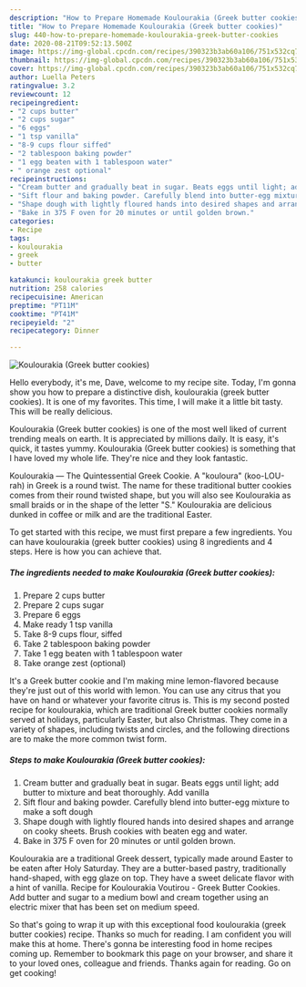 ```yaml
---
description: "How to Prepare Homemade Koulourakia (Greek butter cookies)"
title: "How to Prepare Homemade Koulourakia (Greek butter cookies)"
slug: 440-how-to-prepare-homemade-koulourakia-greek-butter-cookies
date: 2020-08-21T09:52:13.500Z
image: https://img-global.cpcdn.com/recipes/390323b3ab60a106/751x532cq70/koulourakia-greek-butter-cookies-recipe-main-photo.jpg
thumbnail: https://img-global.cpcdn.com/recipes/390323b3ab60a106/751x532cq70/koulourakia-greek-butter-cookies-recipe-main-photo.jpg
cover: https://img-global.cpcdn.com/recipes/390323b3ab60a106/751x532cq70/koulourakia-greek-butter-cookies-recipe-main-photo.jpg
author: Luella Peters
ratingvalue: 3.2
reviewcount: 12
recipeingredient:
- "2 cups butter"
- "2 cups sugar"
- "6 eggs"
- "1 tsp vanilla"
- "8-9 cups flour siffed"
- "2 tablespoon baking powder"
- "1 egg beaten with 1 tablespoon water"
- " orange zest optional"
recipeinstructions:
- "Cream butter and gradually beat in sugar. Beats eggs until light; add butter to mixture and beat thoroughly. Add vanilla"
- "Sift flour and baking powder. Carefully blend into butter-egg mixture to make a soft dough"
- "Shape dough with lightly floured hands into desired shapes and arrange on cooky sheets. Brush cookies with beaten egg and water."
- "Bake in 375 F oven for 20 minutes or until golden brown."
categories:
- Recipe
tags:
- koulourakia
- greek
- butter

katakunci: koulourakia greek butter 
nutrition: 258 calories
recipecuisine: American
preptime: "PT11M"
cooktime: "PT41M"
recipeyield: "2"
recipecategory: Dinner

---
```



![Koulourakia (Greek butter cookies)](https://img-global.cpcdn.com/recipes/390323b3ab60a106/751x532cq70/koulourakia-greek-butter-cookies-recipe-main-photo.jpg)

Hello everybody, it's me, Dave, welcome to my recipe site. Today, I'm gonna show you how to prepare a distinctive dish, koulourakia (greek butter cookies). It is one of my favorites. This time, I will make it a little bit tasty. This will be really delicious.

Koulourakia (Greek butter cookies) is one of the most well liked of current trending meals on earth. It is appreciated by millions daily. It is easy, it's quick, it tastes yummy. Koulourakia (Greek butter cookies) is something that I have loved my whole life. They're nice and they look fantastic.

Koulourakia — The Quintessential Greek Cookie. A &#34;kouloura&#34; (koo-LOU-rah) in Greek is a round twist. The name for these traditional butter cookies comes from their round twisted shape, but you will also see Koulourakia as small braids or in the shape of the letter &#34;S.&#34; Koulourakia are delicious dunked in coffee or milk and are the traditional Easter.


To get started with this recipe, we must first prepare a few ingredients. You can have koulourakia (greek butter cookies) using 8 ingredients and 4 steps. Here is how you can achieve that.

<!--inarticleads1-->

##### The ingredients needed to make Koulourakia (Greek butter cookies):

1. Prepare 2 cups butter
1. Prepare 2 cups sugar
1. Prepare 6 eggs
1. Make ready 1 tsp vanilla
1. Take 8-9 cups flour, siffed
1. Take 2 tablespoon baking powder
1. Take 1 egg beaten with 1 tablespoon water
1. Take  orange zest (optional)


It&#39;s a Greek butter cookie and I&#39;m making mine lemon-flavored because they&#39;re just out of this world with lemon. You can use any citrus that you have on hand or whatever your favorite citrus is. This is my second posted recipe for koulourakia, which are traditional Greek butter cookies normally served at holidays, particularly Easter, but also Christmas. They come in a variety of shapes, including twists and circles, and the following directions are to make the more common twist form. 

<!--inarticleads2-->

##### Steps to make Koulourakia (Greek butter cookies):

1. Cream butter and gradually beat in sugar. Beats eggs until light; add butter to mixture and beat thoroughly. Add vanilla
1. Sift flour and baking powder. Carefully blend into butter-egg mixture to make a soft dough
1. Shape dough with lightly floured hands into desired shapes and arrange on cooky sheets. Brush cookies with beaten egg and water.
1. Bake in 375 F oven for 20 minutes or until golden brown.


Koulourakia are a traditional Greek dessert, typically made around Easter to be eaten after Holy Saturday. They are a butter-based pastry, traditionally hand-shaped, with egg glaze on top. They have a sweet delicate flavor with a hint of vanilla. Recipe for Koulourakia Voutirou - Greek Butter Cookies. Add butter and sugar to a medium bowl and cream together using an electric mixer that has been set on medium speed. 

So that's going to wrap it up with this exceptional food koulourakia (greek butter cookies) recipe. Thanks so much for reading. I am confident you will make this at home. There's gonna be interesting food in home recipes coming up. Remember to bookmark this page on your browser, and share it to your loved ones, colleague and friends. Thanks again for reading. Go on get cooking!
